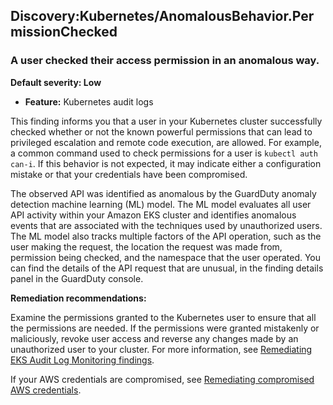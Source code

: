 Discovery:Kubernetes/AnomalousBehavior.PermissionChecked
--------------------------------------------------------


### A user checked their access permission in an anomalous way.


**Default severity: Low**


 * **Feature:** Kubernetes audit logs

This finding informs you that a user in your Kubernetes cluster successfully checked whether or not the known powerful permissions that can lead to privileged escalation and remote code execution, are allowed. For example, a common command used to check permissions for a user is `kubectl auth can-i`. If this behavior is not expected, it may indicate either a configuration mistake or that your credentials have been compromised.


The observed API was identified as anomalous by the GuardDuty anomaly detection machine learning (ML) model. The ML model evaluates all user API activity within your Amazon EKS cluster and identifies anomalous events that are associated with the techniques used by unauthorized users. The ML model also tracks multiple factors of the API operation, such as the user making the request, the location the request was made from, permission being checked, and the namespace that the user operated. You can find the details of the API request that are unusual, in the finding details panel in the GuardDuty console.


**Remediation recommendations:**


Examine the permissions granted to the Kubernetes user to ensure that all the permissions are needed. If the permissions were granted mistakenly or maliciously, revoke user access and reverse any changes made by an unauthorized user to your cluster. For more information, see [Remediating EKS Audit Log Monitoring findings](https://docs.aws.amazon.com/guardduty/latest/ug/guardduty-remediate-kubernetes.html).


If your AWS credentials are compromised, see [Remediating compromised AWS credentials](https://docs.aws.amazon.com/guardduty/latest/ug/guardduty_remediate.html#compromised-creds).




